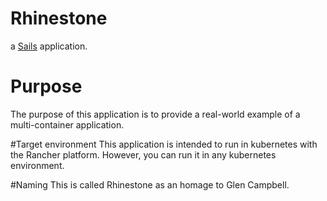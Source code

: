# Rhinestone

a [Sails](http://sailsjs.org) application. 

# Purpose
The purpose of this application is to provide a real-world example of a multi-container application. 

#Target environment
This application is intended to run in kubernetes with the Rancher platform. However, you can run it in any kubernetes environment. 

#Naming
This is called Rhinestone as an homage to Glen Campbell. 
